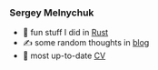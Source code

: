 ### Sergey Melnychuk

- 🦀 fun stuff I did in [Rust](https://sergey-melnychuk.github.io/about/)
- ✍️ some random thoughts in [blog](https://sergey-melnychuk.github.io/)
- 🥇 most up-to-date [CV](https://sergey-melnychuk.github.io/cv.pdf)

<!--
**sergey-melnychuk/sergey-melnychuk** is a ✨ _special_ ✨ repository because its `README.md` (this file) appears on your GitHub profile.

Here are some ideas to get you started:

- 🔭 I’m currently working on ...
- 🌱 I’m currently learning ...
- 👯 I’m looking to collaborate on ...
- 🤔 I’m looking for help with ...
- 💬 Ask me about ...
- 📫 How to reach me: ...
- 😄 Pronouns: ...
- ⚡ Fun fact: ...
-->
